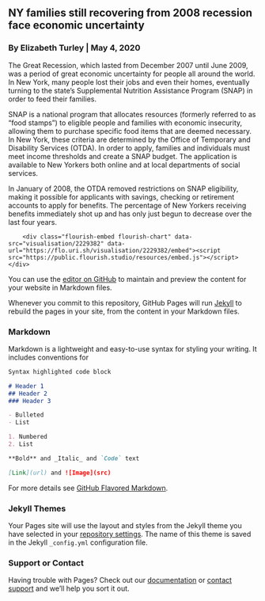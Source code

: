 ## NY families still recovering from 2008 recession face economic uncertainty
### By Elizabeth Turley | May 4, 2020

The Great Recession, which lasted from December 2007 until June 2009, was a period of great economic uncertainty for people all around the world. In New York, many people lost their jobs and even their homes, eventually turning to the state’s Supplemental Nutrition Assistance Program (SNAP) in order to feed their families.

SNAP is a national program that allocates resources (formerly referred to as “food stamps”) to eligible people and families with economic insecurity, allowing them to purchase specific food items that are deemed necessary. In New York, these criteria are determined by the Office of Temporary and Disability Services (OTDA). In order to apply, families and individuals must meet income thresholds and create a SNAP budget. The application is available to New Yorkers both online and at local departments of social services.

In January of 2008, the OTDA removed restrictions on SNAP eligibility, making it possible for applicants with savings, checking or retirement accounts to apply for benefits. The percentage of New Yorkers receiving benefits immediately shot up and has only just begun to decrease over the last four years.

		<div class="flourish-embed flourish-chart" data-src="visualisation/2229382" data-url="https://flo.uri.sh/visualisation/2229382/embed"><script src="https://public.flourish.studio/resources/embed.js"></script></div>

You can use the [editor on GitHub](https://github.com/eturley1/portfolio/edit/main/README.md) to maintain and preview the content for your website in Markdown files.

Whenever you commit to this repository, GitHub Pages will run [Jekyll](https://jekyllrb.com/) to rebuild the pages in your site, from the content in your Markdown files.

### Markdown

Markdown is a lightweight and easy-to-use syntax for styling your writing. It includes conventions for

```markdown
Syntax highlighted code block

# Header 1
## Header 2
### Header 3

- Bulleted
- List

1. Numbered
2. List

**Bold** and _Italic_ and `Code` text

[Link](url) and ![Image](src)
```

For more details see [GitHub Flavored Markdown](https://guides.github.com/features/mastering-markdown/).

### Jekyll Themes

Your Pages site will use the layout and styles from the Jekyll theme you have selected in your [repository settings](https://github.com/eturley1/portfolio/settings). The name of this theme is saved in the Jekyll `_config.yml` configuration file.

### Support or Contact

Having trouble with Pages? Check out our [documentation](https://docs.github.com/categories/github-pages-basics/) or [contact support](https://github.com/contact) and we’ll help you sort it out.
